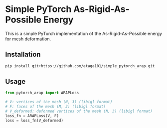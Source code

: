 # Simple PyTorch As-Rigid-As-Possible Energy

This is a simple PyTorch implementation of the As-Rigid-As-Possible energy for mesh deformation.

## Installation

```bash
pip install git+https://github.com/ataga101/simple_pytorch_arap.git
```

## Usage

```python
from pytorch_arap import ARAPLoss

# V: vertices of the mesh (N, 3) (libigl format)
# F: faces of the mesh (M, 3) (libigl format)
# V_deformed: deformed vertices of the mesh (N, 3) (libigl format)
loss_fn = ARAPLoss(V, F)
loss = loss_fn(V_deformed)
```
